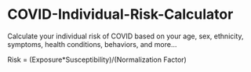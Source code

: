 # COVID-Individual-Risk-Calculator
Calculate your individual risk of COVID based on your age, sex, ethnicity, symptoms, health conditions, behaviors, and more...

Risk = (Exposure*Susceptibility)/(Normalization Factor) 
